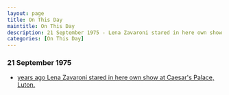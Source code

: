 ```yaml
---
layout: page
title: On This Day
maintitle: On This Day
description: 21 September 1975 - Lena Zavaroni stared in here own show at Caesar's Palace, Luton.
categories: [On This Day]
---
```


### 21 September 1975
* [<span id="age1"></span> years ago Lena Zavaroni stared in here own show at Caesar's Palace, Luton.](/theatre/caesar's%20palace%20luton/1975/09/21/the-lena-zavaroni-show.html)

<!-- Script for calculating number of years ago -->
<script>
var dob = '19750921';
var year = Number(dob.substr(0, 4));
var month = Number(dob.substr(4, 2)) - 1;
var day = Number(dob.substr(6, 2));
var today = new Date();
var age1 = today.getFullYear() - year;
if (today.getMonth() < month || (today.getMonth() == month && today.getDate() < day)) {
age1--;
}
document.getElementById("age1").innerHTML=age1;
</script>

